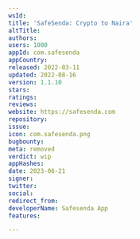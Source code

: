 ```yaml
---
wsId: 
title: 'SafeSenda: Crypto to Naira'
altTitle: 
authors: 
users: 1000
appId: com.safesenda
appCountry: 
released: 2022-03-11
updated: 2022-08-16
version: 1.1.10
stars: 
ratings: 
reviews: 
website: https://safesenda.com
repository: 
issue: 
icon: com.safesenda.png
bugbounty: 
meta: removed
verdict: wip
appHashes: 
date: 2023-06-21
signer: 
twitter: 
social: 
redirect_from: 
developerName: Safesenda App
features: 

---
```


